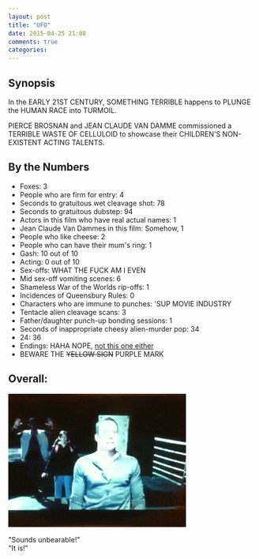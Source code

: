 ```yaml
---
layout: post
title: "UFO"
date: 2015-04-25 21:08
comments: true
categories: 
---
```


## Synopsis

In the EARLY 21ST CENTURY, SOMETHING TERRIBLE happens to PLUNGE the HUMAN RACE into TURMOIL.

PIERCE BROSNAN and JEAN CLAUDE VAN DAMME commissioned a TERRIBLE WASTE OF CELLULOID to showcase their CHILDREN'S NON-EXISTENT ACTING TALENTS.

## By the Numbers

* Foxes: 3
* People who are firm for entry: 4
* Seconds to gratuitous wet cleavage shot: 78
* Seconds to gratuitous dubstep: 94
* Actors in this film who have real actual names: 1
* Jean Claude Van Dammes in this film: Somehow, 1
* People who like cheese: 2
* People who can have their mum's ring: 1
* Gash: 10 out of 10
* Acting: 0 out of 10
* Sex-offs: WHAT THE FUCK AM I EVEN
* Mid sex-off vomiting scenes: 6
* Shameless War of the Worlds rip-offs: 1
* Incidences of Queensbury Rules: 0
* Characters who are immune to punches: 'SUP MOVIE INDUSTRY
* Tentacle alien cleavage scans: 3
* Father/daughter punch-up bonding sessions: 1
* Seconds of inappropriate cheesy alien-murder pop: 34
* 24: 36
* Endings: HAHA NOPE, [not this one either](../skyline)
* BEWARE THE <strike>YELLOW SIGN</strike> PURPLE MARK

## Overall: <br/>
![Shit.](/filmreviews/shit.gif)

"Sounds unbearable!"<br/>"It is!"

